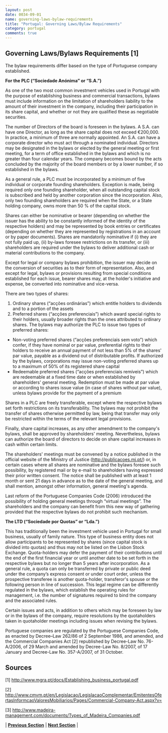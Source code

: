 ```yaml
---
layout: post
date: 0034-09-01
name: governing-laws-bylaw-requirements
title: "Portugal: Governing Laws/Bylaw Requirements"
category: portugal
comments: true
---
```


## Governing Laws/Bylaws Requirements  [1]

The bylaw requirements differ based on the type of Portuguese company established.

**For the PLC (“Sociedade Anónima” or “S.A.”)** 

As one of the two most common investment vehicles used in Portugal with the purpose of establishing business and commercial transactions, bylaws must include information on the limitation of shareholders liability to the amount of their investment in the company, including their participation in its share capital, and whether or not they are qualified these as negotiable securities.

The number of Directors of the board is foreseen in the bylaws. A S.A. can have one Director, as long as the share capital does not exceed €200,000. In practice, a minimum of three are normally appointed. An S.A. can have a corporate director who must act through a nominated individual. Directors may be designated in the bylaws or elected by the general meeting or first meeting, for a term of office established in the bylaws and which is no greater than four calendar years.  The company becomes bound by the acts concluded by the majority of the board members or by a lower number, if so established in the bylaws.

As a general rule, a PLC must be incorporated by a minimum of five individual or corporate founding shareholders. Exception is made, being required only one founding shareholder, when all outstanding capital stock is subscribed and held by another corporation since the incorporation. Also, only two founding shareholders are required when the State, or a State holding company, owns more than 50 % of the capital stock. 

Shares can either be nominative or bearer (depending on whether the issuer has the ability to be constantly informed of the identity of the respective holders) and may be represented by book entries or certificates (depending on whether they are represented by registrations in an account or by paper documents). Shares are mandatorily nominative if (i) they are not fully paid up, (ii) by-laws foresee restrictions on its transfer, or (iii) shareholders are required under the bylaws to deliver additional cash or material contributions to the company.

Except for legal or company bylaws prohibition, the issuer may decide on the conversion of securities as to their form of representation. Also, and except for legal, bylaws or provisions resulting from special conditions established for each issue, bearer shares may, at the holder's initiative and expense, be converted into nominative and vice-versa. 

There are two types of shares: 
1. Ordinary shares (“acções ordinárias”) which entitle holders to dividends and to a portion of the assets
2. Preferred shares (“acções preferenciais”) which award special rights to their holders, usually broader rights than the ones attributed to ordinary shares. The bylaws may authorize the PLC to issue two types of preferred shares: 
- Non-voting preferred shares (“acções preferenciais sem voto”) which confer, if they have nominal or par value, preferential rights to their holders to receive an annual payment of not less than 5% of the shares' par value, payable as a dividend out of distributable profits. If authorized by the bylaws, corporations may issue non-voting preferred shares up to a maximum of 50% of its registered share capital
- Redeemable preferred shares (“acções preferenciais remíveis”) which are redeemable at a fixed time date or when established by shareholders' general meeting. Redemption must be made at par value or according to shares issue value (in case of shares without par value), unless bylaws provide for the payment of a premium

Shares in a PLC are freely transferable, except where the respective bylaws set forth restrictions on its transferability. The bylaws may not prohibit the transfer of shares otherwise permitted by law, being that transfer may only be restricted within the terms of the relevant legal provisions. 

Finally, share capital increases, as any other amendment to the company's bylaws, shall be approved by shareholders' meeting. Nevertheless, bylaws can authorize the board of directors to decide on share capital increases in cash within certain limits. 

The shareholders' meetings must be convened by a notice published in the official website of the Ministry of Justice (http://publicacoes.mj.pt/) or, in certain cases where all shares are nominative and the bylaws foresee such possibility, by registered mail or by e-mail to shareholders having expressed their prior written consent. The notice shall be published with at least 1 month or sent 21 days in advance as to the date of the general meeting, and shall mention, amongst other information, general meeting's agenda. 

Last reform of the Portuguese Companies Code (2006) introduced the possibility of holding general meetings through “virtual meetings”. The shareholders and the company can benefit from this new way of gathering provided that the respective bylaws do not prohibit such mechanism. 

**The LTD (“Sociedade por Quotas” or “Lda.”)**

This has traditionally been the investment vehicle used in Portugal for small business, usually of family nature. This type of business entity does not allow participants to be represented by shares (since capital stock is divided into quotas) and thus may not be listed on the Lisbon Stock Exchange.  Quota-holders may defer the payment of their contributions until the end of the first financial year or until another date to be set forth in the respective bylaws but no longer than 5 years after incorporation. As a general rule, a quota can only be transferred by private or public deed under the company’s express consent or under court order, unless the prospective transferee is another quota-holder, transferor's spouse or the following person in line of succession. This legal regime can be differently regulated in the bylaws, which establish the operating rules for management, i.e. the number of signatures required to bind the company and the associated rules.

Certain issues and acts, in addition to others which may be foreseen by law or in the bylaws of the company, require resolutions by the quotaholders taken in quotaholder meetings including issues when revising the bylaws.

Portuguese companies are regulated by the Portuguese Companies Code, as enacted by Decree–Law 262/86 of 2 September 1986, and amended, and the Commercial Companies Act [2] republished by Decree-Law No. 76-A/2006, of 29 March and amended by Decree-Law No. 8/2007, of 17 January and Decree-Law No. 357-A/2007, of 31 October.

## Sources

[1] http://www.mgra.pt/docs/Establishing_business_portugal.pdf 

[2] http://www.cmvm.pt/en/Legislacao/LegislacaoComplementar/EmitentesOfertasInformcaoValoresMobiliarios/Pages/Commercial-Company-Act.aspx?v= 

[3] http://www.madeira-management.com/documents/Types_of_Madeira_Companies.pdf 

| **[Previous Section]( https://neo-project.github.io/global-blockchain-compliance-hub//portugal/portugal-tax-and-auditing-requirements.html)** | **[Next Section]( https://neo-project.github.io/global-blockchain-compliance-hub//portugal/portugal-laws-token-sales.html)** |
